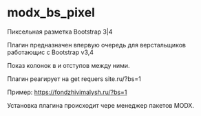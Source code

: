 # modx_bs_pixel
Пиксельная разметка Bootstrap 3|4


Плагин предназначен впервую очередь для верстальщиков работающис с Bootstrap v3,4

Показ колонок в и отступов между ними.

Плагин реагирует на get requers site.ru/?bs=1

Пример: https://fondzhivimalysh.ru/?bs=1 

Установка плагина происходит чере менеджер пакетов MODX.
